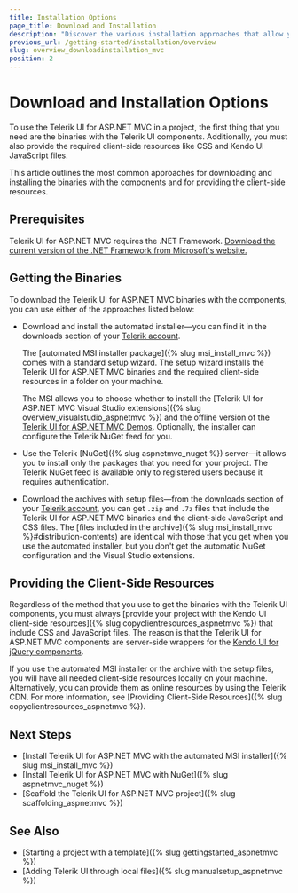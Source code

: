 ```yaml
---
title: Installation Options
page_title: Download and Installation
description: "Discover the various installation approaches that allow you to use Telerik UI for ASP.NET MVC in you next MVC project."
previous_url: /getting-started/installation/overview
slug: overview_downloadinstallation_mvc
position: 2
---
```


# Download and Installation Options

To use the Telerik UI for ASP.NET MVC in a project, the first thing that you need are the binaries with the Telerik UI components. Additionally, you must also provide the required client-side resources like CSS and Kendo UI JavaScript files.

This article outlines the most common approaches for downloading and installing the binaries with the components and for providing the client-side resources.

## Prerequisites

Telerik UI for ASP.NET MVC requires the .NET Framework. [Download the current version of the .NET Framework from Microsoft's website.](https://dotnet.microsoft.com/download/dotnet-framework)

## Getting the Binaries

To download the Telerik UI for ASP.NET MVC binaries with the components, you can use either of the approaches listed below:

* Download and install the automated installer&mdash;you can find it in the downloads section of your [Telerik account](https://www.telerik.com/account). 
    
    The [automated MSI installer package]({% slug msi_install_mvc %}) comes with a standard setup wizard. The setup wizard installs the Telerik UI for ASP.NET MVC binaries and the required client-side resources in a folder on your machine.
    
    The MSI allows you to choose whether to install the [Telerik UI for ASP.NET MVC Visual Studio extensions]({% slug overview_visualstudio_aspnetmvc %}) and the offline version of the [Telerik UI for ASP.NET MVC Demos](https://demos.telerik.com/aspnet-mvc). Optionally, the installer can configure the Telerik NuGet feed for you.

* Use the Telerik [NuGet]({% slug aspnetmvc_nuget %}) server&mdash;it allows you to install only the packages that you need for your project. The Telerik NuGet feed is available only to registered users because it requires authentication.

* Download the archives with setup files&mdash;from the downloads section of your [Telerik account](https://www.telerik.com/account), you can get `.zip` and `.7z` files that include the Telerik UI for ASP.NET MVC binaries and the client-side JavaScript and CSS files. The [files included in the archive]({% slug msi_install_mvc %}#distribution-contents) are identical with those that you get when you use the automated installer, but you don't get the automatic NuGet configuration and the Visual Studio extensions.

## Providing the Client-Side Resources

Regardless of the method that you use to get the binaries with the Telerik UI components, you must always [provide your project with the Kendo UI client-side resources]({% slug copyclientresources_aspnetmvc %}) that include CSS and JavaScript files. The reason is that the Telerik UI for ASP.NET MVC components are server-side wrappers for the [Kendo UI for jQuery components](https://www.telerik.com/kendo-jquery-ui).

If you use the automated MSI installer or the archive with the setup files, you will have all needed client-side resources locally on your machine. Alternatively, you can provide them as online resources by using the Telerik CDN. For more information, see [Providing Client-Side Resources]({% slug copyclientresources_aspnetmvc %}).

## Next Steps

* [Install Telerik UI for ASP.NET MVC with the automated MSI installer]({% slug msi_install_mvc %})
* [Install Telerik UI for ASP.NET MVC with NuGet]({% slug aspnetmvc_nuget %})
* [Scaffold the Telerik UI for ASP.NET MVC project]({% slug scaffolding_aspnetmvc %})

## See Also

* [Starting a project with a template]({% slug gettingstarted_aspnetmvc %})
* [Adding Telerik UI through local files]({% slug manualsetup_aspnetmvc %})
